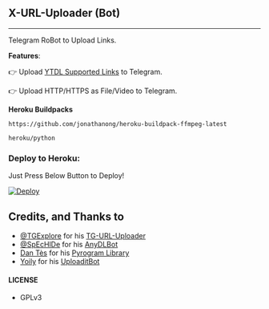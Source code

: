 ## X-URL-Uploader (Bot)
---

Telegram RoBot to Upload Links.

**Features**:

👉 Upload [YTDL Supported Links](https://ytdl-org.github.io/youtube-dl/supportedsites.html) to Telegram.

👉 Upload HTTP/HTTPS as File/Video to Telegram.

**Heroku Buildpacks**
```
https://github.com/jonathanong/heroku-buildpack-ffmpeg-latest
```
```
heroku/python
```
### Deploy to Heroku:
Just Press Below Button to Deploy!

[![Deploy](https://www.herokucdn.com/deploy/button.svg)](https://heroku.com/deploy?template=https://github.com/PredatorHackerzZ/URL-Uploader-Bot)


## Credits, and Thanks to

* [@TGExplore](https://t.me/ViruZs) for his [TG-URL-Uploader](https://github.com/TGExplore/TG-URL-Uploader)
* [@SpEcHlDe](https://t.me/ThankTelegram) for his [AnyDLBot](https://telegram.dog/AnyDLBot)
* [Dan Tès](https://t.me/haskell) for his [Pyrogram Library](https://github.com/pyrogram/pyrogram)
* [Yoily](https://t.me/YoilyL) for his [UploaditBot](https://telegram.dog/UploaditBot)

#### LICENSE
- GPLv3
